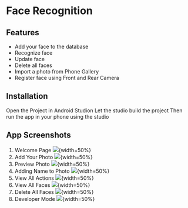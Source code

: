 # Face Recognition
## Features

- Add your face to the database
- Recognize face
- Update face
- Delete all faces
- Import a photo from Phone Gallery
- Register face using Front and Rear Camera

## Installation

Open the Project in Android Studion
Let the studio build the project
Then run the app in your phone using the studio

## App Screenshots

1. Welcome Page
![](https://github.com/Vidit02/Face-Recognization-App/blob/master/app/src/main/res/screenshots/Cover%20Page.jpg){width=50%}
2. Add Your Photo
![](https://github.com/Vidit02/Face-Recognization-App/blob/master/app/src/main/res/screenshots/Add%20Page.jpg){width=50%}
3. Preview Photo
![](https://github.com/Vidit02/Face-Recognization-App/blob/master/app/src/main/res/screenshots/%20Preview%20Page.jpg){width=50%}
4. Adding Name to Photo
![](https://github.com/Vidit02/Face-Recognization-App/blob/master/app/src/main/res/screenshots/Adding%20Name.jpg){width=50%}
5. View All Actions
![](https://github.com/Vidit02/Face-Recognization-App/blob/master/app/src/main/res/screenshots/All%20Actions%20List.jpg){width=50%}
6. View All Faces
![](https://github.com/Vidit02/Face-Recognization-App/blob/master/app/src/main/res/screenshots/View%20Recognizations.jpg){width=50%}
7. Delete All Faces
![](https://github.com/Vidit02/Face-Recognization-App/blob/master/app/src/main/res/screenshots/Delete%20All%20Recognizations.jpg){width=50%}
8. Developer Mode
![](https://github.com/Vidit02/Face-Recognization-App/blob/master/app/src/main/res/screenshots/Developer%20Mode.jpg){width=50%}
